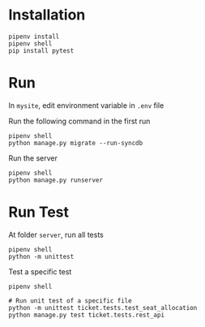 # Installation

```
pipenv install
pipenv shell
pip install pytest
```

# Run

In `mysite`, edit environment variable in `.env` file

Run the following command in the first run
```
pipenv shell
python manage.py migrate --run-syncdb
```

Run the server
```
pipenv shell
python manage.py runserver
```

# Run Test

At folder `server`, run all tests
```
pipenv shell
python -m unittest
```

Test a specific test
```
pipenv shell

# Run unit test of a specific file
python -m unittest ticket.tests.test_seat_allocation
python manage.py test ticket.tests.rest_api
```